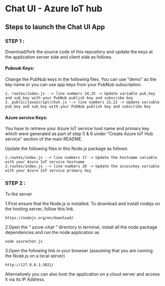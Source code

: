 # Chat UI - Azure IoT hub

## Steps to launch the Chat UI App

### STEP 1 :
Download/fork the source code of this repository and update the keys at the application server side and client side as follows.

#### Pubnub Keys: 
Change the PubNub keys in the following files. You can use "demo" as the key name or you can use app keys from your PubNub subscription.

    1. routes/index.js --> line numbers 24,25 -> Update variable pub_key and sub_key with your PubNub publish key and subscribe key
    2. public/javascript/chat.js --> line numbers 21,22 -> Update variable pub_key and sub_key with your PubNub publish key and subscribe key

#### Azure service Keys:
You have to retrieve your Azure IoT service host name and primary key which were generated as part of step 5 & 6 under "Create Azure IoT Hub service" section of the main README. 

Update the following files in this Node.js package as follows

    1.routes/index.js --> line numbers 17 -> Update the hostname variable with your Azure IoT service hostname 
    2.routes/index.js --> line numbers 20 -> Update the accesskey variable with your Azure IoT service primary key
    
### STEP 2 :

To the server

1.First ensure that the Node.js is installed. To download and install nodejs on the hosting server, follow this link.

    https://nodejs.org/en/download/

2.Open the " azure-chat " directory in terminal, install all the node package dependencies and run the node application as

    node azurechat.js

3.Open the following link in your browser (assuming that you are running the Node.js on a local server)

    http://127.0.0.1:3021/

Alternatively you can also host the application on a cloud server and access it via its IP Address.

